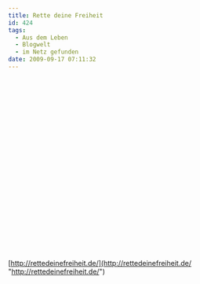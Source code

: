 ```yaml
---
title: Rette deine Freiheit
id: 424
tags:
  - Aus dem Leben
  - Blogwelt
  - im Netz gefunden
date: 2009-09-17 07:11:32
---
```


<div style="padding-bottom: 0px; margin: 0px; padding-left: 0px; padding-right: 0px; display: inline; float: none; padding-top: 0px" id="scid:5737277B-5D6D-4f48-ABFC-DD9C333F4C5D:64c989f8-33d5-4c41-9e9e-2b9102b275ba" class="wlWriterEditableSmartContent"><div><object width="425" height="355"><param name="movie" value="http://www.youtube.com/v/OwrMroEiHj0&amp;hl=en"></param><embed src="http://www.youtube.com/v/OwrMroEiHj0&amp;hl=en" type="application/x-shockwave-flash" width="425" height="355"></embed></object></div></div>  

[http://rettedeinefreiheit.de/](http://rettedeinefreiheit.de/ "http://rettedeinefreiheit.de/")